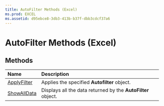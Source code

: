 ```yaml
---
title: AutoFilter Methods (Excel)
ms.prod: EXCEL
ms.assetid: d95ebce8-3db3-413b-b37f-dbb3cdcf37a6
---
```



# AutoFilter Methods (Excel)

## Methods



|**Name**|**Description**|
|:-----|:-----|
|[ApplyFilter](autofilter-applyfilter-method-excel.md)|Applies the specified  **Autofilter** object.|
|[ShowAllData](autofilter-showalldata-method-excel.md)|Displays all the data returned by the  **AutoFilter** object.|

